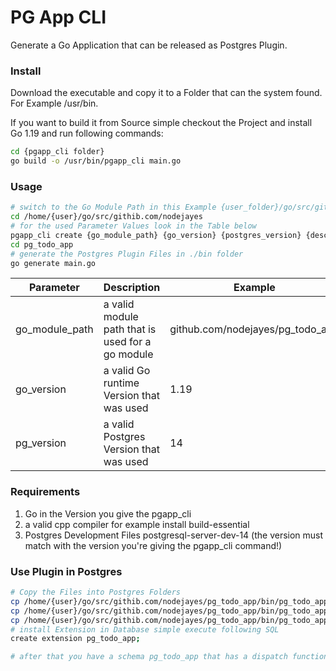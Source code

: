 # PG App CLI

Generate a Go Application that can be released as Postgres Plugin.

### Install

Download the executable and copy it to a Folder that can the system found. For Example /usr/bin.

If you want to build it from Source simple checkout the Project and install Go 1.19 and run following commands:

```bash
cd {pgapp_cli folder}
go build -o /usr/bin/pgapp_cli main.go
```

### Usage

```bash
# switch to the Go Module Path in this Example {user_folder}/go/src/githib.com/nodejayes
cd /home/{user}/go/src/githib.com/nodejayes
# for the used Parameter Values look in the Table below
pgapp_cli create {go_module_path} {go_version} {postgres_version} {description}
cd pg_todo_app
# generate the Postgres Plugin Files in ./bin folder
go generate main.go
```

| Parameter | Description | Example                          |
|-----------|-------------|----------------------------------|
| go_module_path | a valid module path that is used for a go module | github.com/nodejayes/pg_todo_app |
| go_version | a valid Go runtime Version that was used | 1.19 |
| pg_version | a valid Postgres Version that was used | 14 |

### Requirements
1. Go in the Version you give the pgapp_cli
2. a valid cpp compiler for example install build-essential
3. Postgres Development Files postgresql-server-dev-14 (the version must match with the version you're giving the pgapp_cli command!)

### Use Plugin in Postgres

```bash
# Copy the Files into Postgres Folders
cp /home/{user}/go/src/githib.com/nodejayes/pg_todo_app/bin/pg_todo_app.so /usr/lib/postgresql/14/lib
cp /home/{user}/go/src/githib.com/nodejayes/pg_todo_app/bin/pg_todo_app.control /usr/share/postgresql/14/extension
cp /home/{user}/go/src/githib.com/nodejayes/pg_todo_app/bin/pg_todo_app--1.0.0.sql /usr/share/postgresql/14/extension
# install Extension in Database simple execute following SQL
create extension pg_todo_app;

# after that you have a schema pg_todo_app that has a dispatch function
```